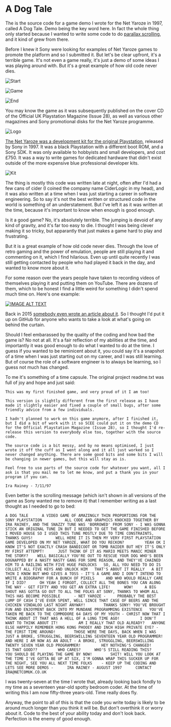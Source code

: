 # A Dog Tale

The is the source code for a game demo I wrote for the Net Yaroze in 1997, called A Dog Tale. Demo being the key word here. In fact the whole thing only started because I wanted to write some code to do [parallax scrolling](https://en.wikipedia.org/wiki/Parallax_scrolling), and it kind of grew from there. 

Before I knew it Sony were looking for examples of Net Yaroze games to promote the platform and so I submitted it. But let's be clear upfront, it's a terrible game. It's not even a game really, it's just a demo of some ideas I was playing around with. But it's a great example of how old code never dies.

![Start](./assets/img/001.png)

![Game](./assets/img/002.png)

![End](./assets/img/003.png)

You may know the game as it was subsequently published on the cover CD of the Official UK Playstation Magazine (Issue 28), as well as various other magazines and Sony promotional disks for the Net Yaroze programme.

![Logo](./assets/img/magazine.jpg)

[The Net Yaroze was a development kit for the original Playstation](https://www.eurogamer.net/the-story-of-yaroze-sonys-first-indie-push), released by Sony in 1997. It was a black Playstation with a different boot ROM, and a Sony SDK. It was only available to hobbyists and small developers, and cost £750. It was a way to write games for dedicated hardware that didn't exist outside of the more expensive blue professional developer kits.

![Kit](./assets/img/yaroze.png)

The thing is mostly this code was written late at night, often after I'd had a few cans of cider (I coined the company name CiderLogic in my head), and it was also written at a time when I was just starting a career in software engineering. So to say it's not the best written or structured code in the world is something of an understatement. But I've left it as it was written at the time, because it's important to know when enough is good enough.

Is it a good game? No, it's absolutely terrible. The jumping is devoid of any kind of gravity, and it's far too easy to die. I thought I was being clever making it so tricky, but apparantly that just makes a game hard to play and frustrating.

But it is a great example of how old code never dies. Through the love of retro gaming and the power of emulation, people are still playing it and commenting on it, which I find hilarious. Even up until quite recently I was still getting contacted by people who had played it back in the day, and wanted to know more about it.

For some reason over the years people have taken to recording videos of themselves playing it and putting them on YouTube. There are dozens of them, which to be honest I find a little weird for something I didn't spend much time on. Here's one example:

[![IMAGE ALT TEXT](https://img.youtube.com/vi/vncKnRu5YAM/0.jpg)](https://www.youtube.com/watch?v=vncKnRu5YAM "ACRetro - Official UK PlayStation Magazine - Net Yaroze - A Dog Tale")

Back in 2015 [somebody even wrote an article about it](https://killscreen.com/previously/articles/dog-tale-or-death-mystery/). So I thought I'd put it up on GitHub for anyone who wants to take a look at what's going on behind the curtain.

Should I feel embarassed by the quality of the coding and how bad the game is? No not at all. It's a fair reflection of my abilities at the time, and importantly it was good enough to do what I wanted to do at the time. I guess if you wanted to be reminicent about it, you could say it's a snapshot of a time when I was just starting out on my career, and I was still learning. But of course the role of a software engineer is to always be learning, so I guess not much has changed.

To me it's something of a time capsule. The original project readme.txt was full of joy and hope and just said:

```
This was my first finished game, and very proud of it I am too!

This version is slightly different from the first release as I have made it slightly easier and fixed a couple of small bugs, after some friendly advice from a few individuals.

I hadn't planned to work on this game anymore, after I finished it, but I did a bit of work with it so SCEE could put it on the demo CD for the Official Playstation Magazine (Issue 28), so I thought I'd re- release this version to everybody else too, together with the source code.

The source code is a bit messy, and by no means optimised, I just wrote it off the cuff as I went along and it all just worked so I never changed anything. There are some good bits and some bits I will be changing in newer games, but this will stay as is.

Feel free to use parts of the source code for whatever you want, all I ask is that you mail me to let me know, and put a thank you in your program if you can.

Ira Rainey - 7/11/97
```

Even better is the scrolling message (which isn't shown in all versions of the game as Sony wanted me to remove it) that I remember writing as a last thought as I needed to go to bed:

```text
A DOG TALE      A VIDEO GAME OF AMAZINGLY THIN PROPORTIONS FOR THE SONY PLAYSTATION          ALL CODE AND GRAPHICS KNOCKED TOGETHER BY IRA RAINEY, AND THE SNAZZY TUNE WAS 'BORROWED' FROM SONY - I WAS GONNA STICK AN ORIGINAL TUNE IN BUT I NEEDED TO GET THE GAME FINISHED BEFORE I MOVED HOUSE SO I USED THIS TUNE MOSTLY DUE TO TIME CONSTRAINTS, THANKS GUYS!          WELL HERE IT IS THEN MY VERY FIRST PLAYSTATION GAME DEVELOPED ON MY NET YAROZE, WHAT DO YOU RECKON?         YEAH OK I KNOW IT'S NOT EXACTLY CRASH BANDICOOT OR TOMB RAIDER BUT HEY IT'S ONLY MY FIRST ATTEMPT!      JUST THINK OF IT AS MARIO MEETS MANIC MINER            THE STORY?    WELL BASICALLY YOU'RE OUT TO RESCUE YOUR DOG WHO'S BEEN DOGNAPPED BY A NASTY NASTY GANG FOR SOME REASON, AND THEY'VE CHAINED HIM TO A RAILING WITH FIVE HUGE PADLOCKS   SO, ALL YOU NEED TO DO IS COLLECT ALL FIVE KEYS AND UNLOCK HIM   THAT'S ABOUT IT REALLY   A BIT THIN I KNOW BUT WHO GIVES A TOSS - IT'S A GAME AND I DON'T INTEND TO WRITE A BIOGRAPHY FOR A BUNCH OF PIXELS     AND WHO WOULD REALLY CARE IF I DID?      OH YEAH I FORGOT, COLLECT ALL THE BONES YOU CAN ALONG THE WAY - GET FIFTY AND YOU GET AN EXTRA LIFE!      WOW!     A BIG SHOUT HAS GOTTA GO OUT TO ALL THE FOLKS AT SONY, THANKS TO WHOM ALL THIS HAS BECOME POSSIBLE      - NET YAROZE -     PROBABLY THE BEST LUMP OF CASH I'VE EVER SPENT, WELL SINCE THAT CASE OF BEERS AND THE CHICKEN VINDALOO LAST NIGHT ANYWAY!        THANKS SONY! YOU'VE BROUGHT FUN AND ENJOYMENT BACK INTO MY MUNDANE PROGRAMMING EXISTENCE   YOU'VE TAKEN ME BACK TO THE COMMODORE 64 DAYS OF MY YOUTH - CHRIST NOW THAT I THINK ABOUT IT THAT WAS A HELL OF A LONG TIME AGO!         I DON'T WANT TO THINK ABOUT IT!         AM I REALLY THAT OLD ALREADY?   ANYONE ELSE HAPPILY REMEMBER HONG KONG PHOOEY AND INCH HIGH PRIVATE EYE? - THE FIRST TIME AROUND!        THOSE WERE THE DAYS, BACK WHEN I WAS JUST A BROKE, STRUGGLING, BEERSWILLING SEVENTEEN YEAR OLD PROGRAMMER!      AND HERE I AM NOW AS AN ADULT - A BROKE, STRUGGLING, BEERSWILLING TWENTY SEVEN YEAR OLD PROGRAMMER!         HEY NOTHING'S CHANGED!       IS THAT GOOD??         WHO CARES?      WHO'S STILL READING THIS?      YOU SHOULD BE PLAYING THE GAME BY NOW!        SHIT! WILL YOU LOOK AT THE TIME I'VE GOTTA BE UP AT SIX, I'M GONNA WRAP THIS SUCKER UP FOR THE NIGHT, SEE YOU ALL NEXT TIME FOLKS    - KEEP UP THE CODING AND LETS SEE MORE DEMOS -      IRA RAINEY - AUGUST 1997      CONTACT IRA@NETCOMUK.CO.UK   
```
I was twenty-seven at the time I wrote that, already looking back fondly to my time as a seventeen year-old spotty bedroom coder. At the time of writing this I am now fifty-three years-old. Time really does fly.

Anyway, the point to all of this is that the code you write today is likely to be around much longer than you think it will be. But don't overthink it or worry about it. Code to the best of your ability today and don't look back. Perfection is the enemy of good enough.